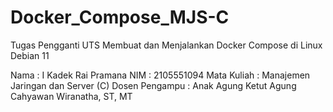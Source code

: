 # Docker_Compose_MJS-C

Tugas Pengganti UTS 
Membuat dan Menjalankan Docker Compose di Linux Debian 11

Nama		        : I Kadek Rai Pramana
NIM		          : 2105551094
Mata Kuliah	    : Manajemen Jaringan dan Server (C)
Dosen Pengampu	: Anak Agung Ketut Agung Cahyawan Wiranatha, ST, MT
